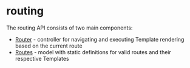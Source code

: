 <!-- this entire file is auto-generated -->

# routing

<!-- optional markdown-notes-tree directory description starts here -->

<!-- optional markdown-notes-tree directory description ends here -->

The routing API consists of two main components:

* [Router](./Router.js) - controller for navigating and executing Template rendering based on the current route
* [Routes](./Routes.js) - model with static definitions for valid routes and their respective Templates
